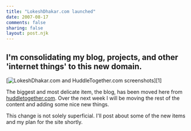 ```yaml
---
title: "LokeshDhakar.com launched"
date: 2007-08-17
comments: false
sharing: false
layout: post.njk
---
```

## I'm consolidating my blog, projects, and other 'internet things' to this new domain.

<div class="figure">
  [<img src="/media/posts/lokeshdhakar-dot-com-launched/huddletogether_screenshot.png" alt="LokeshDhakar.com and HuddleTogether.com screenshots" class="diagram-alt" />][1]
</div>

The biggest and most delicate item, the blog, has been moved here from [huddletogether.com][1]. Over the next week I will be moving the rest of the content and adding some nice new things.

 [1]: http://huddletogether.com

This change is not solely superficial. I'll post about some of the new items and my plan for the site shortly.
